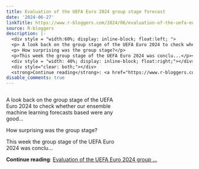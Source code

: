 ```yaml
---
title: Evaluation of the UEFA Euro 2024 group stage forecast
date: '2024-06-27'
linkTitle: https://www.r-bloggers.com/2024/06/evaluation-of-the-uefa-euro-2024-group-stage-forecast/
source: R-bloggers
description: |-
  <div style = "width:60%; display: inline-block; float:left; ">
  <p> A look back on the group stage of the UEFA Euro 2024 to check whether our ensemble machine learning forecasts based were any good...</p>
  <p> How surprising was the group stage?</p>
  <p>This week the group stage of the UEFA Euro 2024 was conclu...</p></div>
  <div style = "width: 40%; display: inline-block; float:right;"></div>
  <div style="clear: both;"></div>
  <strong>Continue reading</strong>: <a href="https://www.r-bloggers.com/2024/06/evaluation-of-the-uefa-euro-2024-group-stage-forecast/">Evaluation of the UEFA Euro 2024 group ...
disable_comments: true
---
```

<div style = "width:60%; display: inline-block; float:left; ">
<p> A look back on the group stage of the UEFA Euro 2024 to check whether our ensemble machine learning forecasts based were any good...</p>
<p> How surprising was the group stage?</p>
<p>This week the group stage of the UEFA Euro 2024 was conclu...</p></div>
<div style = "width: 40%; display: inline-block; float:right;"></div>
<div style="clear: both;"></div>
<strong>Continue reading</strong>: <a href="https://www.r-bloggers.com/2024/06/evaluation-of-the-uefa-euro-2024-group-stage-forecast/">Evaluation of the UEFA Euro 2024 group ...